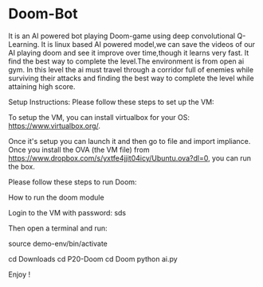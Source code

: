 # Doom-Bot
It is an AI powered bot playing Doom-game using deep convolutional Q-Learning.
It is linux based AI powered model,we can save the videos of our AI playing doom and see it improve over time,though it learns very fast.
It find the best way to complete the level.The environment is from open ai gym.
In this level the ai must travel through a corridor full of enemies while surviving their attacks and finding the best way to complete the level while attaining high score.

Setup Instructions:
Please follow these steps to set up the VM: 

To setup the VM, you can install virtualbox for your OS: https://www.virtualbox.org/.

Once it's setup you can launch it and then go to file and import impliance. Once you install the OVA (the VM file) from https://www.dropbox.com/s/yxtfe4jjit04icy/Ubuntu.ova?dl=0, you can run the box. 


Please follow these steps to run Doom:


How to run the doom module

Login to the VM with password: sds

Then open a terminal and run:

source demo-env/bin/activate

cd Downloads
cd P20-Doom
cd Doom
python ai.py


Enjoy !
